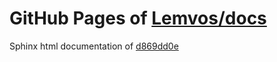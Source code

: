 GitHub Pages of [Lemvos/docs](https://github.com/Lemvos/docs.git)
===
Sphinx html documentation of [d869dd0e](https://github.com/Lemvos/docs/tree/d869dd0e3b8b156bbc689ec941683f8dd2cd8fb2)
